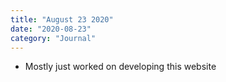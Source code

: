 ```yaml
---
title: "August 23 2020"
date: "2020-08-23"
category: "Journal"
---
```


- Mostly just worked on developing this website
